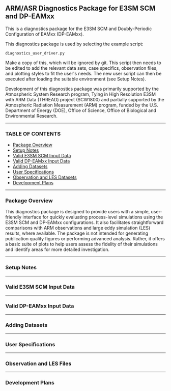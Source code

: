 ## ARM/ASR Diagnostics Package for E3SM SCM and DP-EAMxx

This is a diagnostics package for the E3SM SCM and Doubly-Periodic Configuration of EAMxx (DP-EAMxx).

This diagnostics package is used by selecting the example script:

`diagnostics_user_driver.py`

Make a copy of this, which will be ignored by git.  This script then needs to be edited to add
the relevant data sets, case specifics, observation files, and plotting styles to fit the user's needs.
The new user script can then be executed after loading the suitable environment (see Setup Notes).

Development of this diagnostics package was primarily supported by the Atmospheric System Research program, Tying in High Resolution E3SM with ARM Data (THREAD) project (SCW1800) and partially supported by the Atmospheric Radiation Measurement (ARM) program, funded by the U.S. Department of Energy (DOE), Office of Science, Office of Biological and Environmental Research.

--------------------------------------------------------------------------------

### TABLE OF CONTENTS
  - [Package Overview](#package-overview)
  - [Setup Notes](#setup-notes)
  - [Valid E3SM SCM Input Data](#valid-e3sm-scm-input-data)
  - [Valid DP-EAMxx Input Data](#valid-dp-eamxx-input-data)
  - [Adding Datasets](#adding-datasets)
  - [User Specifications](#user-specifications)
  - [Observation and LES Datasets](#observation-and-les-datasets)
  - [Development Plans](#development-plans)

--------------------------------------------------------------------------------

### Package Overview

This diagnostics package is designed to provide users with a simple, user-friendly interface for quickly evaluating process-level simulations using the E3SM SCM and DP-EAMxx configurations. It also facilitates straightforward comparisons with ARM observations and large eddy simulation (LES) results, where available. The package is not intended for generating publication quality figures or performing advanced analysis. Rather, it offers a basic suite of plots to help users assess the fidelity of their simulations and identify areas for more detailed investigation. 



--------------------------------------------------------------------------------

### Setup Notes

--------------------------------------------------------------------------------

### Valid E3SM SCM Input Data

--------------------------------------------------------------------------------

### Valid DP-EAMxx Input Data

--------------------------------------------------------------------------------

### Adding Datasets

--------------------------------------------------------------------------------

### User Specifications

--------------------------------------------------------------------------------

### Observation and LES Files

--------------------------------------------------------------------------------

### Development Plans


